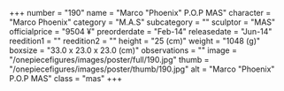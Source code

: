 +++
number = "190"
name = "Marco &#34;Phoenix&#34; P.O.P MAS"
character = "Marco Phoenix"
category = "M.A.S"
subcategory = ""
sculptor = "MAS"
officialprice = "9504 ¥"
preorderdate = "Feb-14"
releasedate = "Jun-14"
reedition1 = ""
reedition2 = ""
height = "25 (cm)"
weight = "1048 (g)"
boxsize = "33.0 x 23.0 x 23.0 (cm)"
observations = ""
image = "/onepiecefigures/images/poster/full/190.jpg"
thumb = "/onepiecefigures/images/poster/thumb/190.jpg"
alt = "Marco &#34;Phoenix&#34; P.O.P MAS"
class = "mas"
+++
